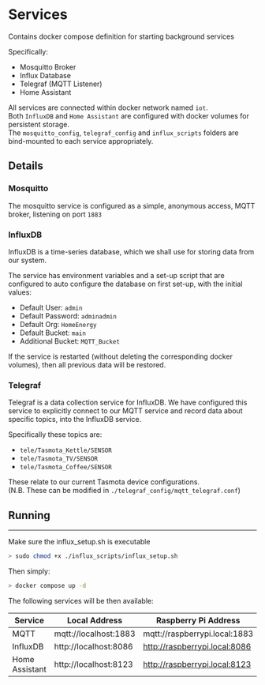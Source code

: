 # Services

Contains docker compose definition for starting background services

Specifically:
- Mosquitto Broker
- Influx Database
- Telegraf (MQTT Listener)
- Home Assistant

All services are connected within docker network named `iot`.\
Both `InfluxDB` and `Home Assistant` are configured with docker volumes for persistent storage.\
The `mosquitto_config`, `telegraf_config` and `influx_scripts` folders are bind-mounted to each service appropriately.

## Details

### Mosquitto

The mosquitto service is configured as a simple, anonymous access, MQTT broker, listening on port `1883`

### InfluxDB

InfluxDB is a time-series database, which we shall use for storing data from our system.

The service has environment variables and a set-up script that are configured to auto configure the database on first set-up, with the initial values:

- Default User: `admin`
- Default Password: `adminadmin`
- Default Org: `HomeEnergy`
- Default Bucket: `main`
- Additional Bucket: `MQTT_Bucket`

If the service is restarted (without deleting the corresponding docker volumes), then all previous data will be restored.

### Telegraf

Telegraf is a data collection service for InfluxDB.
We have configured this service to explicitly connect to our MQTT service and record data about specific topics, into the InfluxDB service.

Specifically these topics are:

- `tele/Tasmota_Kettle/SENSOR`
- `tele/Tasmota_TV/SENSOR`
- `tele/Tasmota_Coffee/SENSOR`

These relate to our current Tasmota device configurations.\
(N.B. These can be modified in `./telegraf_config/mqtt_telegraf.conf`)

## Running
---

Make sure the influx_setup.sh is executable

```bash
> sudo chmod +x ./influx_scripts/influx_setup.sh
```

Then simply:

```bash
> docker compose up -d
```

The following services will be then available:

| Service        | Local Address         | Raspberry Pi Address          |
| -------------- | --------------------- | ----------------------------- |
| MQTT           | mqtt://localhost:1883 | mqtt://raspberrypi.local:1883 |
| InfluxDB       | http://localhost:8086 | http://raspberrypi.local:8086 |
| Home Assistant | http://localhost:8123 | http://raspberrypi.local:8123 |